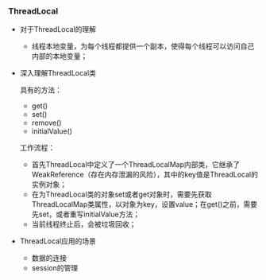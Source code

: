 ### ThreadLocal

* 对于ThreadLocal的理解

  - 线程本地变量，为每个线程都提供一个副本，使得每个线程可以访问自己内部的本地变量；

* 深入理解ThreadLocal类

  具有的方法：

  - get()
  - set()
  - remove()
  - initialValue()

  工作流程：

  - 首先ThreadLocal中定义了一个ThreadLocalMap内部类，它继承了WeakReference（存在内存泄漏的风险），其中的key值是ThreadLocal的实例对象；
  - 在为ThreadLocal类的对象set或者get对象时，需要先获取ThreadLocalMap类属性，以对象为key，设置value；在get()之前，需要先set，或者重写initialValue方法；
  - 当前线程终止后，会被垃圾回收；

* ThreadLocal应用的场景

  - 数据的连接
  - session的管理